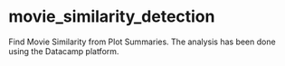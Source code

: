 # movie_similarity_detection
Find Movie Similarity from Plot Summaries. The analysis has been done using the Datacamp platform.
